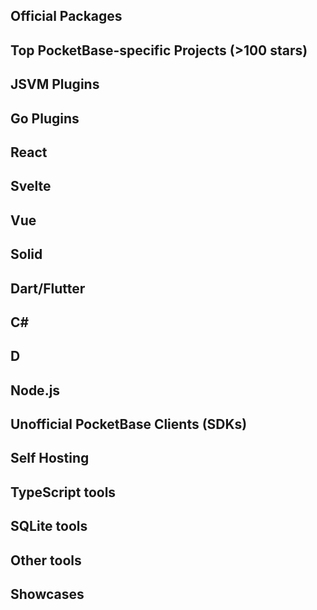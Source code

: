 ## Official Packages


## Top PocketBase-specific Projects (>100 stars)


## JSVM Plugins


## Go Plugins


## React


## Svelte


## Vue


## Solid


## Dart/Flutter


## C#


## D


## Node.js


## Unofficial PocketBase Clients (SDKs)


## Self Hosting


## TypeScript tools


## SQLite tools


## Other tools


## Showcases

